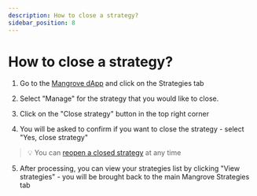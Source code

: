 ```yaml
---
description: How to close a strategy?
sidebar_position: 8
---
```



# How to close a strategy?


1. Go to the [Mangrove dApp](https://app.mangrove.exchange/) and click on the Strategies tab

2. Select "Manage" for the strategy that you would like to close.

3. Click on the "Close strategy" button in the top right corner

4. You will be asked to confirm if you want to close the strategy - select "Yes, close strategy"
> 💡
> You can [reopen a closed strategy](./how-to-reopen-strat.md) at any time

5. After processing, you can view your strategies list by clicking "View strategies" - you will be brought back to the main Mangrove Strategies tab
